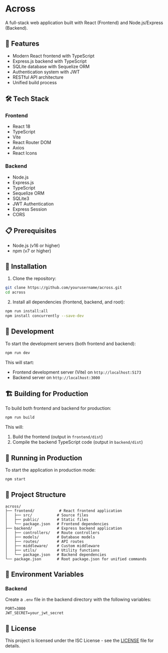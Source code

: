 # Across

A full-stack web application built with React (Frontend) and Node.js/Express (Backend).

## 🚀 Features

- Modern React frontend with TypeScript
- Express.js backend with TypeScript
- SQLite database with Sequelize ORM
- Authentication system with JWT
- RESTful API architecture
- Unified build process

## 🛠️ Tech Stack

### Frontend
- React 18
- TypeScript
- Vite
- React Router DOM
- Axios
- React Icons

### Backend
- Node.js
- Express.js
- TypeScript
- Sequelize ORM
- SQLite3
- JWT Authentication
- Express Session
- CORS

## 📋 Prerequisites

- Node.js (v16 or higher)
- npm (v7 or higher)

## 🔧 Installation

1. Clone the repository:
```bash
git clone https://github.com/yourusername/across.git
cd across
```

2. Install all dependencies (frontend, backend, and root):
```bash
npm run install:all
npm install concurrently --save-dev
```

## 🚀 Development

To start the development servers (both frontend and backend):

```bash
npm run dev
```

This will start:
- Frontend development server (Vite) on `http://localhost:5173`
- Backend server on `http://localhost:3000`

## 🏗️ Building for Production

To build both frontend and backend for production:

```bash
npm run build
```

This will:
1. Build the frontend (output in `frontend/dist`)
2. Compile the backend TypeScript code (output in `backend/dist`)

## 🚀 Running in Production

To start the application in production mode:

```bash
npm start
```

## 📁 Project Structure

```
across/
├── frontend/           # React frontend application
│   ├── src/           # Source files
│   ├── public/        # Static files
│   └── package.json   # Frontend dependencies
├── backend/           # Express backend application
│   ├── controllers/   # Route controllers
│   ├── models/        # Database models
│   ├── routes/        # API routes
│   ├── middleware/    # Custom middleware
│   ├── utils/         # Utility functions
│   └── package.json   # Backend dependencies
└── package.json       # Root package.json for unified commands
```

## 🔐 Environment Variables

### Backend
Create a `.env` file in the backend directory with the following variables:
```
PORT=3000
JWT_SECRET=your_jwt_secret
```


## 📄 License

This project is licensed under the ISC License - see the [LICENSE](LICENSE) file for details.
